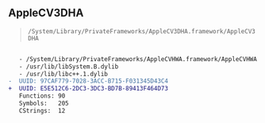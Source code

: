 ## AppleCV3DHA

> `/System/Library/PrivateFrameworks/AppleCV3DHA.framework/AppleCV3DHA`

```diff

   - /System/Library/PrivateFrameworks/AppleCVHWA.framework/AppleCVHWA
   - /usr/lib/libSystem.B.dylib
   - /usr/lib/libc++.1.dylib
-  UUID: 97CAF779-7028-3ACC-B715-F031345D43C4
+  UUID: E5E512C6-2DC3-3DC3-BD7B-89413F464D73
   Functions: 90
   Symbols:   205
   CStrings:  12

```

